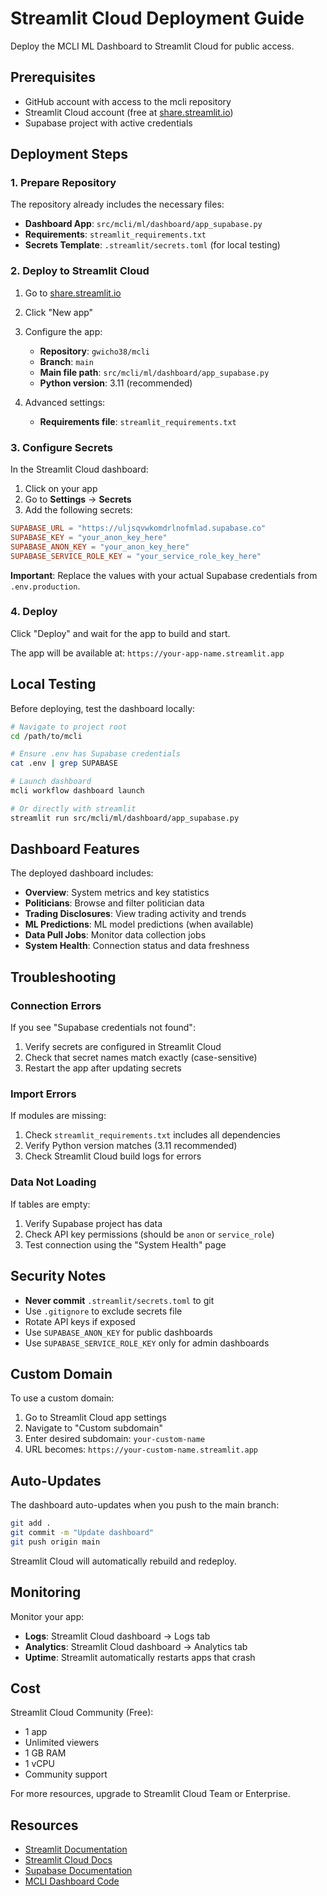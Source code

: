 # Streamlit Cloud Deployment Guide

Deploy the MCLI ML Dashboard to Streamlit Cloud for public access.

## Prerequisites

- GitHub account with access to the mcli repository
- Streamlit Cloud account (free at [share.streamlit.io](https://share.streamlit.io))
- Supabase project with active credentials

## Deployment Steps

### 1. Prepare Repository

The repository already includes the necessary files:

- **Dashboard App**: `src/mcli/ml/dashboard/app_supabase.py`
- **Requirements**: `streamlit_requirements.txt`
- **Secrets Template**: `.streamlit/secrets.toml` (for local testing)

### 2. Deploy to Streamlit Cloud

1. Go to [share.streamlit.io](https://share.streamlit.io)

2. Click "New app"

3. Configure the app:
   - **Repository**: `gwicho38/mcli`
   - **Branch**: `main`
   - **Main file path**: `src/mcli/ml/dashboard/app_supabase.py`
   - **Python version**: 3.11 (recommended)

4. Advanced settings:
   - **Requirements file**: `streamlit_requirements.txt`

### 3. Configure Secrets

In the Streamlit Cloud dashboard:

1. Click on your app
2. Go to **Settings** → **Secrets**
3. Add the following secrets:

```toml
SUPABASE_URL = "https://uljsqvwkomdrlnofmlad.supabase.co"
SUPABASE_KEY = "your_anon_key_here"
SUPABASE_ANON_KEY = "your_anon_key_here"
SUPABASE_SERVICE_ROLE_KEY = "your_service_role_key_here"
```

**Important**: Replace the values with your actual Supabase credentials from `.env.production`.

### 4. Deploy

Click "Deploy" and wait for the app to build and start.

The app will be available at: `https://your-app-name.streamlit.app`

## Local Testing

Before deploying, test the dashboard locally:

```bash
# Navigate to project root
cd /path/to/mcli

# Ensure .env has Supabase credentials
cat .env | grep SUPABASE

# Launch dashboard
mcli workflow dashboard launch

# Or directly with streamlit
streamlit run src/mcli/ml/dashboard/app_supabase.py
```

## Dashboard Features

The deployed dashboard includes:

- **Overview**: System metrics and key statistics
- **Politicians**: Browse and filter politician data
- **Trading Disclosures**: View trading activity and trends
- **ML Predictions**: ML model predictions (when available)
- **Data Pull Jobs**: Monitor data collection jobs
- **System Health**: Connection status and data freshness

## Troubleshooting

### Connection Errors

If you see "Supabase credentials not found":

1. Verify secrets are configured in Streamlit Cloud
2. Check that secret names match exactly (case-sensitive)
3. Restart the app after updating secrets

### Import Errors

If modules are missing:

1. Check `streamlit_requirements.txt` includes all dependencies
2. Verify Python version matches (3.11 recommended)
3. Check Streamlit Cloud build logs for errors

### Data Not Loading

If tables are empty:

1. Verify Supabase project has data
2. Check API key permissions (should be `anon` or `service_role`)
3. Test connection using the "System Health" page

## Security Notes

- **Never commit** `.streamlit/secrets.toml` to git
- Use `.gitignore` to exclude secrets file
- Rotate API keys if exposed
- Use `SUPABASE_ANON_KEY` for public dashboards
- Use `SUPABASE_SERVICE_ROLE_KEY` only for admin dashboards

## Custom Domain

To use a custom domain:

1. Go to Streamlit Cloud app settings
2. Navigate to "Custom subdomain"
3. Enter desired subdomain: `your-custom-name`
4. URL becomes: `https://your-custom-name.streamlit.app`

## Auto-Updates

The dashboard auto-updates when you push to the main branch:

```bash
git add .
git commit -m "Update dashboard"
git push origin main
```

Streamlit Cloud will automatically rebuild and redeploy.

## Monitoring

Monitor your app:

- **Logs**: Streamlit Cloud dashboard → Logs tab
- **Analytics**: Streamlit Cloud dashboard → Analytics tab
- **Uptime**: Streamlit automatically restarts apps that crash

## Cost

Streamlit Cloud Community (Free):
- 1 app
- Unlimited viewers
- 1 GB RAM
- 1 vCPU
- Community support

For more resources, upgrade to Streamlit Cloud Team or Enterprise.

## Resources

- [Streamlit Documentation](https://docs.streamlit.io)
- [Streamlit Cloud Docs](https://docs.streamlit.io/streamlit-community-cloud)
- [Supabase Documentation](https://supabase.com/docs)
- [MCLI Dashboard Code](../../src/mcli/ml/dashboard/)
